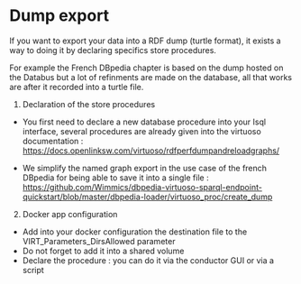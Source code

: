 # Dump export

If you want to export your data into a RDF dump (turtle format), it exists a way to doing it by declaring specifics store procedures.

For example the French DBpedia chapter is based on the dump hosted on the Databus but a lot of refinments are made on the database, 
all that works are after it recorded into a turtle file.

1. Declaration of the store procedures

* You first need to declare a new database procedure into your Isql interface, several procedures are already given into the virtuoso documentation : https://docs.openlinksw.com/virtuoso/rdfperfdumpandreloadgraphs/ 


* We simplify the named graph export in the use case of the french DBpedia for being able to save it into a single file :  
https://github.com/Wimmics/dbpedia-virtuoso-sparql-endpoint-quickstart/blob/master/dbpedia-loader/virtuoso_proc/create_dump


2.  Docker app configuration

 * Add into your docker configuration the destination file to the VIRT_Parameters_DirsAllowed parameter
 * Do not forget to add it into a shared volume
 * Declare the procedure : you can do it via the conductor GUI or via a script 
  
